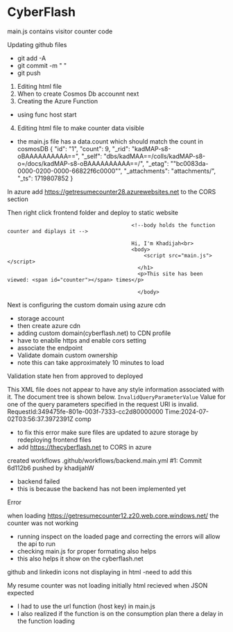 # CyberFlash
 main.js contains visitor counter code 

Updating github files 
- git add -A
- git commit -m " " 
- git push 

1. Editing html file 
2. When to create Cosmos Db accounnt next 
3. Creating the Azure Function
- using func host start 
4. Editing html file to make counter data visible
- the main.js file has a data.count which should match the count in cosmosDB
{
    "id": "1",
    "count": 9,
    "_rid": "kadMAP-s8-oBAAAAAAAAAA==",
    "_self": "dbs/kadMAA==/colls/kadMAP-s8-o=/docs/kadMAP-s8-oBAAAAAAAAAA==/",
    "_etag": "\"bc0083da-0000-0200-0000-66822f6c0000\"",
    "_attachments": "attachments/",
    "_ts": 1719807852
}


In azure add https://getresumecounter28.azurewebsites.net
to the CORS section

Then right click frontend folder and deploy to static website 




                                            <!--body holds the function counter and diplays it -->

                                            Hi, I'm Khadijah<br>
                                            <body>
                                                <script src="main.js"></script>
                                              </h1>
                                              <p>This site has been viewed: <span id="counter"></span> times</p>
                                              
                                              </body>


Next is configuring the custom domain using azure cdn
- storage account  
- then create azure cdn
- adding custom domain(cyberflash.net) to CDN profile
- have to enablle https and enable cors setting 
- associate the endpoint 
- Validate domain custom ownership
-   note this can take approximately 10 minutes to load 

Validation state hen from approved to deployed



This XML file does not appear to have any style information associated with it. The document tree is shown below.
<Error>
<Code>InvalidQueryParameterValue</Code>
<Message>Value for one of the query parameters specified in the request URI is invalid. RequestId:349475fe-801e-003f-7333-cc2d80000000 Time:2024-07-02T03:56:37.3972391Z</Message>
<QueryParameterName>comp</QueryParameterName>
<QueryParameterValue/>
<Reason/>
</Error>

- to fix this error make sure files are updated to azure storage by redeploying frontend files 
- add https://thecyberflash.net to  CORS in azure

created workflows
.github/workflows/backend.main.yml #1: Commit 6d112b6 pushed by khadijahW
- backend failed 
- this is because the backend has not been implemented yet 

Error

when loading 
https://getresumecounter12.z20.web.core.windows.net/
the counter was not working 

- running inspect on the loaded page and correcting the errors will allow the api to run
- checking main.js for proper formating also helps 
- this also helps it show on the cyberflash.net


github and linkedin icons not displaying in html 
-need to add this 
<link rel="stylesheet" href="https://cdnjs.cloudflare.com/ajax/libs/font-awesome/4.7.0/css/font-awesome.min.css">


My resume counter was not loading initially
html recieved when JSON expected
- I had to use the url function (host key) in main.js
- I also realized if the function is on the consumption plan there a delay in the function loading 